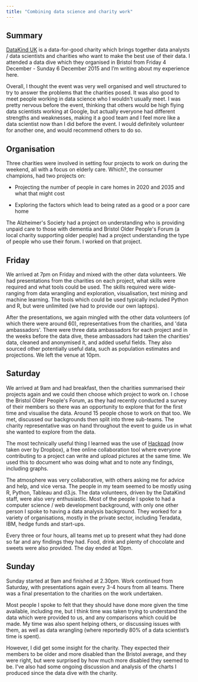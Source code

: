 ```yaml
---
title: "Combining data science and charity work"
---
```

## Summary

[DataKind UK](http://www.datakind.org/chapters/datakind-uk/) is a
data-for-good charity which brings together data analysts / data
scientists and charities who want to make the best use of their data. I
attended a data dive which they organised in Bristol from Friday 4
December - Sunday 6 December 2015 and I’m writing about my experience
here.

Overall, I thought the event was very well organised and well structured
to try to answer the problems that the charities posed. It was also good
to meet people working in data science who I wouldn't usually meet. I
was pretty nervous before the event, thinking that others would be high
flying data scientists working at Google, but actually everyone had
different strengths and weaknesses, making it a good team and I feel
more like a data scientist now than I did before the event. I would
definitely volunteer for another one, and would recommend others to do
so.

## Organisation

Three charities were involved in setting four projects to work on during
the weekend, all with a focus on elderly care. Which?, the consumer
champions, had two projects on:

-   Projecting the number of people in care homes in 2020 and 2035 and
    what that might cost

-   Exploring the factors which lead to being rated as a good or a poor
    care home

The Alzheimer's Society had a project on understanding who is providing
unpaid care to those with dementia and Bristol Older People's Forum (a
local charity supporting older people) had a project understanding the
type of people who use their forum. I worked on that project.

## Friday

We arrived at 7pm on Friday and mixed with the other data volunteers. We
had presentations from the charities on each project, what skills were
required and what tools could be used. The skills required were
wide-ranging from data wrangling and exploration, visualisation, text
mining and machine learning. The tools which could be used typically
included Python and R, but were unlimited (we had to provide our own
laptops).

After the presentations, we again mingled with the other data volunteers
(of which there were around 60), representatives from the charities, and
'data ambassadors'. There were three data ambassadors for each project
and in the weeks before the data dive, these ambassadors had taken the
charities' data, cleaned and anonymised it, and added useful fields.
They also sourced other potentially useful data, such as population
estimates and projections. We left the venue at 10pm.

## Saturday

We arrived at 9am and had breakfast, then the charities summarised their
projects again and we could then choose which project to work on. I
chose the Bristol Older People's Forum, as they had recently conducted a
survey of their members so there was an opportunity to explore that for
the first time and visualise the data. Around 15 people chose to work on
that too. We met, discussed our backgrounds then split into three
sub-teams. The charity representative was on hand throughout the event
to guide us in what she wanted to explore from the data.

The most technically useful thing I learned was the use of
[Hackpad](https://hackpad.com/) (now taken over by Dropbox), a free
online collaboration tool where everyone contributing to a project can
write and upload pictures at the same time. We used this to document who
was doing what and to note any findings, including graphs.

The atmosphere was very collaborative, with others asking me for advice
and help, and vice versa. The people in my team seemed to be mostly
using R, Python, Tableau and d3.js. The data volunteers, driven by the
DataKind staff, were also very enthusiastic. Most of the people I spoke
to had a computer science / web development background, with only one
other person I spoke to having a data analysis background. They worked
for a variety of organisations, mostly in the private sector, including
Teradata, IBM, hedge funds and start-ups.

Every three or four hours, all teams met up to present what they had
done so far and any findings they had. Food, drink and plenty of
chocolate and sweets were also provided. The day ended at 10pm.

## Sunday

Sunday started at 9am and finished at 2.30pm. Work continued from
Saturday, with presentations again every 3-4 hours from all teams. There
was a final presentation to the charities on the work undertaken.

Most people I spoke to felt that they should have done more given the
time available, including me, but I think time was taken trying to
understand the data which were provided to us, and any comparisons which
could be made. My time was also spent helping others, or discussing
issues with them, as well as data wrangling (where reportedly 80% of a
data scientist’s time is spent).

However, I did get some insight for the charity. They expected their
members to be older and more disabled than the Bristol average, and they
were right, but were surprised by how much more disabled they seemed to
be. I've also had some ongoing discussion and analysis of the charts I
produced since the data dive with the charity.
